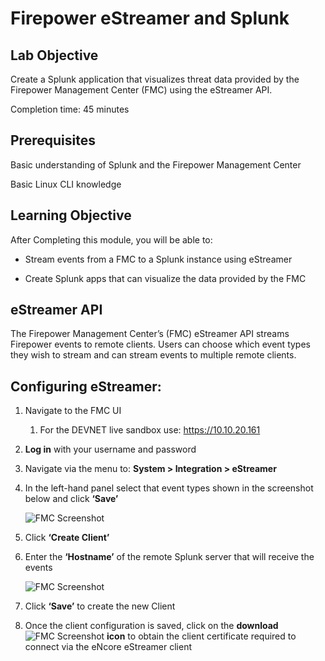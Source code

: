 # Firepower eStreamer and Splunk

## Lab Objective

Create a Splunk application that visualizes threat data provided by the Firepower Management Center (FMC) using the eStreamer API.


Completion time: 45 minutes


## Prerequisites


Basic understanding of Splunk and the Firepower Management Center

Basic Linux CLI knowledge

## Learning Objective


After Completing this module, you will be able to:

-   Stream events from a FMC to a Splunk instance using eStreamer

-   Create Splunk apps that can visualize the data provided by the FMC

## eStreamer API

The Firepower Management Center’s (FMC) eStreamer API streams Firepower events to remote clients. Users can choose which event types they wish to stream and can stream events to multiple remote clients.

## Configuring eStreamer:

1.  Navigate to the FMC UI

    1.  For the DEVNET live sandbox use: https://10.10.20.161

2.  **Log in** with your username and password

3.  Navigate via the menu to: **System \> Integration \> eStreamer**

4.  In the left-hand panel select that event types shown in the screenshot below and click **‘Save’**

    ![FMC Screenshot](/posts/files/firepower-estreamer-splunk/assets/images/pic1.png)

5.  Click **‘Create Client’**

6.  Enter the **‘Hostname’** of the remote Splunk server that will receive the events

    ![FMC Screenshot](/posts/files/firepower-estreamer-splunk/assets/images/pic2.png)

7.  Click **‘Save’** to create the new Client

8.  Once the client configuration is saved, click on the **download** ![FMC Screenshot](/posts/files/firepower-estreamer-splunk/assets/images/pic3-3.png) **icon** to obtain the client certificate required to connect via the eNcore eStreamer client
